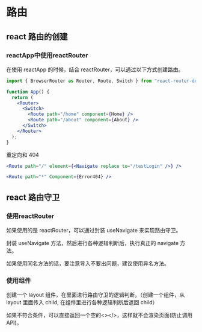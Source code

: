 # 路由

## react 路由的创建

### reactApp中使用reactRouter

在使用 reactApp 的时候，结合 reactRouter，可以通过以下方式创建路由。

```jsx
import { BrowserRouter as Router, Route, Switch } from "react-router-dom";

function App() {
  return (
    <Router>
      <Switch>
        <Route path="/home" component={Home} />
        <Route path="/about" component={About} />
      </Switch>
    </Router>
  );
}
```

重定向和 404

```jsx
<Route path="/" element={<Navigate replace to="/testLogin" />} />

<Route path="*" Component={Error404} />
```

## react 路由守卫

### 使用reactRouter

如果使用的是 reactRouter，可以通过封装 useNavigate 来实现路由守卫。

封装 useNavigate 方法，然后进行各种逻辑判断后，执行真正的 navigate 方法。

如果使用同名方法的话，要注意导入不要出问题，建议使用异名方法。

### 使用组件

创建一个 layout 组件，在里面进行路由守卫的逻辑判断。（创建一个组件，从 layout 里面传入 child, 在组件里进行各种逻辑判断后返回 child）

如果不符合条件，可以直接返回一个空的<></>，这样就不会渲染页面(防止调用 API)。
